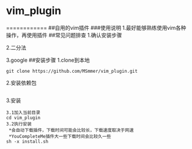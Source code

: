 # vim_plugin
============
##自用的vim插件
###使用说明
1.最好能够熟练使用vim各种操作，再使用插件
##常见问题排查
1.确认安装步骤

2.二分法

3.google
##安装步骤
1.clone到本地

```
git clone https://github.com/MSmmer/vim_plugin.git
```

2.安装依赖包
```
```

3.安装
```
3.1加入当前目录
cd vim_plugin
3.2执行安装
 *会自动下载插件，下载时间可能会比较长，下载速度取决于网速
 *YouCompleteMe插件大一些下载时间会比较久一些
sh -x install.sh
```
